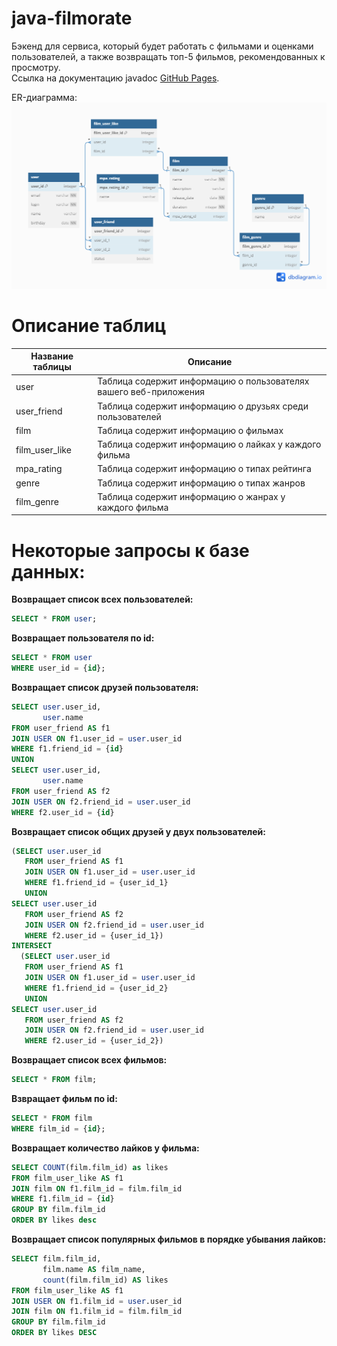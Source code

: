 
# java-filmorate
Бэкенд для сервиса, который будет работать с фильмами и оценками пользователей, а также возвращать топ-5 фильмов, рекомендованных к просмотру.</br>
Ссылка на документацию javadoc [GitHub Pages](https://omon4412.github.io/java-filmorate/).

ER-диаграмма:
![ER-диаграмма](ER_diagram.png)

# Описание таблиц
| Название таблицы | Описание |
| --- | --- |
| user | Таблица содержит информацию о пользователях вашего веб-приложения |
| user_friend | Таблица содержит информацию о друзьях среди пользователей |
| film | Таблица содержит информацию о фильмах |
| film_user_like | Таблица содержит информацию о лайках у каждого фильма |
| mpa_rating | Таблица содержит информацию о типах рейтинга |
| genre | Таблица содержит информацию о типах жанров |
| film_genre | Таблица содержит информацию о жанрах у каждого фильма |

# Некоторые запросы к базе данных:<br/>

**Возвращает список всех пользователей:** 
```SQL
SELECT * FROM user;
```

**Возвращает пользователя по id:**
```SQL
SELECT * FROM user
WHERE user_id = {id};
```

**Возвращает список друзей пользователя:**
```SQL
SELECT user.user_id,
       user.name
FROM user_friend AS f1
JOIN USER ON f1.user_id = user.user_id
WHERE f1.friend_id = {id}
UNION
SELECT user.user_id,
       user.name
FROM user_friend AS f2
JOIN USER ON f2.friend_id = user.user_id
WHERE f2.user_id = {id}
```

**Возвращает список общих друзей у двух пользователей:**
```SQL
(SELECT user.user_id
   FROM user_friend AS f1
   JOIN USER ON f1.user_id = user.user_id
   WHERE f1.friend_id = {user_id_1}
   UNION
SELECT user.user_id
   FROM user_friend AS f2
   JOIN USER ON f2.friend_id = user.user_id
   WHERE f2.user_id = {user_id_1})
INTERSECT
  (SELECT user.user_id
   FROM user_friend AS f1
   JOIN USER ON f1.user_id = user.user_id
   WHERE f1.friend_id = {user_id_2}
   UNION
SELECT user.user_id
   FROM user_friend AS f2
   JOIN USER ON f2.friend_id = user.user_id
   WHERE f2.user_id = {user_id_2})
```

**Возвращает список всех фильмов:** 
```SQL
SELECT * FROM film;
```

**Взвращает фильм по id:**
```SQL
SELECT * FROM film
WHERE film_id = {id};
```

**Возвращает количество лайков у фильма:**
```SQL
SELECT COUNT(film.film_id) as likes
FROM film_user_like AS f1
JOIN film ON f1.film_id = film.film_id
WHERE f1.film_id = {id}
GROUP BY film.film_id
ORDER BY likes desc
```

**Возвращает список популярных фильмов в порядке убывания лайков:**
```SQL
SELECT film.film_id,
       film.name AS film_name,
       count(film.film_id) AS likes
FROM film_user_like AS f1
JOIN USER ON f1.film_id = user.user_id
JOIN film ON f1.film_id = film.film_id
GROUP BY film.film_id
ORDER BY likes DESC
```
